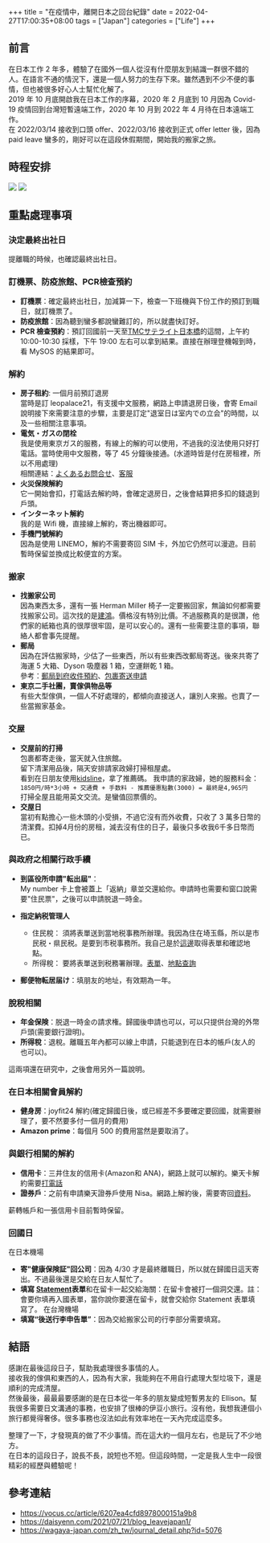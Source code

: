 +++
title = "在疫情中，離開日本之回台紀錄"
date = 2022-04-27T17:00:35+08:00
tags = ["Japan"]
categories = ["Life"]
+++

## 前言
在日本工作 2 年多，體驗了在國外一個人從沒有什麼朋友到結識一群很不錯的人。在語言不通的情況下，還是一個人努力的生存下來。雖然遇到不少不便的事情，但也被很多好心人士幫忙化解了。  
2019 年 10 月底開啟我在日本工作的序幕，2020 年 2 月底到 10 月因為 Covid-19 疫情回到台灣短暫遠端工作，2020 年 10 月到 2022 年 4 月待在日本遠端工作。  
在 2022/03/14 接收到口頭 offer、2022/03/16 接收到正式 offer letter 後，因為paid leave 蠻多的，剛好可以在這段休假期間，開始我的搬家之旅。

## 時程安排
![](https://i.imgur.com/Npo1scD.png)
![](https://i.imgur.com/SEaIoXS.jpg)

## 重點處理事項

### 決定最終出社日
提離職的時候，也確認最終出社日。

### 訂機票、防疫旅館、PCR檢查預約
- **訂機票**：確定最終出社日，加減算一下，檢查一下班機與下份工作的預訂到職日，就訂機票了。  
- **防疫旅館**：因為聽到蠻多都說蠻難訂的，所以就盡快訂好。  
- **PCR 檢查預約**：預訂回國前一天至[TMCサテライト日本橋](https://www.team-medical.or.jp/location/nihonbashi/)的這間，上午約 10:00-10:30 採樣，下午 19:00 左右可以拿到結果。直接在辦理登機報到時，看 MySOS 的結果即可。  

### 解約
- **房子租約**: 一個月前預訂退房   
當時是訂 leopalace21，有支援中文服務，網路上申請退房日後，會寄 Email 說明接下來需要注意的步驟，主要是訂定"退室日は室内での立会"的時間，以及一些相關注意事項。  
- **電気・ガスの閉栓**  
我是使用東京ガス的服務，有線上的解約可以使用，不過我的沒法使用只好打電話。當時使用中文服務，等了 45 分鐘後接通。(水道時皆是付在房租裡，所以不用處理)  
相關連結：[よくあるお問合せ](https://vivr.tokyo-gas.co.jp/contact-detail/62)、[客服](https://www.tokyo-gas.co.jp/ch/cutomercenter.html)  
- **火災保険解約**  
它一開始會扣，打電話去解約時，會確定退房日，之後會結算把多扣的錢退到戶頭。  
- **インターネット解約**  
我的是 Wifi 機，直接線上解約，寄出機器即可。    
- **手機門號解約**  
因為是使用 LINEMO，解約不需要寄回 SIM 卡，外加它仍然可以漫遊。目前暫時保留並換成比較便宜的方案。

### 搬家
- **找搬家公司**  
因為東西太多，還有一張 Herman Miller 椅子一定要搬回家，無論如何都需要找搬家公司。這次找的是[建鴻](http://www.kenko-net.co.jp/)。價格沒有特別比價。不過服務真的是很讚，他們家的紙箱也真的很厚很牢固，是可以安心的。還有一些需要注意的事項，聯絡人都會事先提醒。  
- **郵局**  
因為在評估搬家時，少估了一些東西，所以有些東西改郵局寄送。後來共寄了海運 5 大箱、Dyson 吸塵器 1 箱，空運餅乾 1 箱。  
參考：[郵局到府收件預約](https://mgr.post.japanpost.jp/C20P02Action.do;jsessionid=h2ZWX2hVsMmQbnLj6fFmx2tSlxlfCzQhzLyN7pVVvkdgZ2SQTSXB!121167365?ssoparam=0&termtype=0)、[包裹寄送申請](https://emily4101178.pixnet.net/blog/post/21114836-%E1%83%93%E6%97%A5%E6%9C%AC%E7%95%99%E5%AD%B8-%E1%83%93--%E6%88%91%E8%A6%81%E5%9B%9E%E5%8F%B0%E7%81%A3%E4%BA%86%21-%E8%A1%8C%E6%9D%8E%E5%A4%A7%E7%88%86%E7%82%B8_%E6%97%A5)
- **東京二手社團，賣傢俱物品等**  
有些大型傢俱，一個人不好處理的，都傾向直接送人，讓別人來搬。也賣了一些當搬家基金。  

### 交屋  
- **交屋前的打掃**  
包裹都寄走後，當天就入住旅館。    
留下清潔用品後，隔天安排請家政婦打掃租屋處。  
看到在日朋友使用[kidsline](https://kidsline.me/invites/friend?invite_code=kids_7218625702)，拿了推薦碼。
我申請的家政婦，她的服務料金：`1850円/時*3小時 + 交通費 + 手数料 - 推薦優惠點數(3000) = 最終是4,965円`  
打掃全屋且能用英文交流。是蠻值回票價的。    
- **交屋日**  
當初有點擔心一些木頭的小受損，不過它沒有而外收費，只收了 3 萬多日幣的清潔費。扣掉4月份的房租，減去沒有住的日子，最後只多收我6千多日幣而已。  

### 與政府之相關行政手續  
- **到區役所申請"転出屆"**：  
My number 卡上會被蓋上「返納」章並交還給你。申請時也需要和窗口說需要"住民票"，之後可以申請脱退一時金。  
- **指定納税管理人**    
  
  - 住民稅：
  須將表單送到當地税事務所辦理。我因為住在埼玉縣，所以是市民税・県民税。是要到市税事務所。我自己是於[這邊](https://www.city.saitama.jp/001/004/002/001/002/p001730.html)取得表單和確認地點。  
  - 所得稅：
  要將表單送到税務署辦理。[表單](https://www.nta.go.jp/taxes/tetsuzuki/shinsei/annai/shinkoku/annai/07.htm)、[地點查詢](https://www.nta.go.jp/about/organization/index.htm)  
- **郵便物転居届け**：填朋友的地址，有效期為一年。  

### 脫稅相關  
- **年金保険**：脱退一時金の請求権。歸國後申請也可以，可以只提供台灣的外幣戶頭(需要銀行證明)。  
- **所得稅**：退稅。離職五年內都可以線上申請，只能退到在日本的帳戶(友人的也可以)。  

這兩項還在研究中，之後會用另外一篇說明。  

### 在日本相關會員解約
- **健身房**：joyfit24 解約(確定歸國日後，或已經差不多要確定要回國，就需要辦理了，要不然要多付一個月的費用)  
- **Amazon prime**：每個月 500 的費用當然是要取消了。

### 與銀行相關的解約
- **信用卡**：三井住友的信用卡(Amazon和 ANA)，網路上就可以解約。樂天卡解約需要[打電話](https://mag.app-liv.jp/archive/134333/#780944)
- **證券戶**：之前有申請樂天證券戶使用 Nisa。網路上解約後，需要寄回[資料](https://www.rakuten-sec.co.jp/web/help/account_closure/#skip02)。  

薪轉帳戶和一張信用卡目前暫時保留。  

### 回國日
在日本機場
- **寄"健康保険証"回公司**：因為 4/30 才是最終離職日，所以就在歸國日這天寄出。不過最後還是交給在日友人幫忙了。
- **填寫 [Statement](https://photos.app.goo.gl/VmQVYNLCwb4R1b6C9)表單**和在留卡一起交給海關：在留卡會被打一個洞交還。註：會要你填再入國表單，當你說你要還在留卡，就會交給你 Statement 表單填寫了。
在台灣機場
- **填寫“後送行李申告單”**：因為交給搬家公司的行李部分需要填寫。

## 結語
感謝在最後這段日子，幫助我處理很多事情的人。  
接收我的傢俱和東西的人，因為有大家，我能夠在不用自行處理大型垃圾下，還是順利的完成清屋。  
然後最後，最最最要感謝的是在日本從一年多的朋友變成短暫男友的 Ellison。幫我很多需要日文溝通的事務，也安排了很棒的伊豆小旅行。沒有他，我想我連個小旅行都覺得奢侈。很多事務也沒法如此有效率地在一天內完成這麼多。  

整理了一下，才發現真的做了不少事情。而在這大約一個月左右，也是玩了不少地方。  
在日本的這段日子，說長不長，說短也不短。但這段時間，一定是我人生中一段很精彩的經歷與體驗呢！  

## 參考連結
- https://vocus.cc/article/6207ea4cfd8978000151a9b8 
- https://daisyenn.com/2021/07/21/blog_leavejapan1/
- https://wagaya-japan.com/zh_tw/journal_detail.php?id=5076